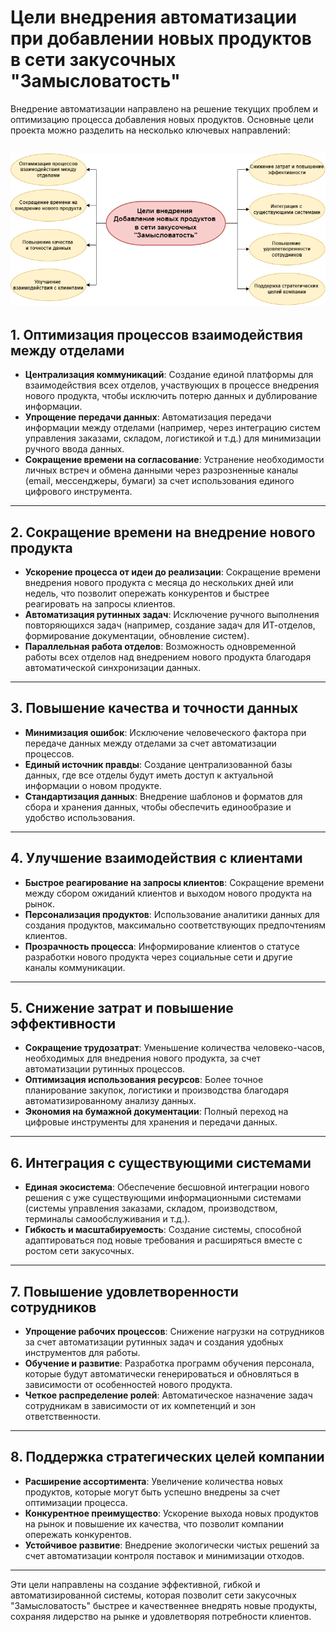 # Цели внедрения автоматизации при добавлении новых продуктов в сети закусочных "Замысловатость"

Внедрение автоматизации направлено на решение текущих проблем и оптимизацию процесса добавления новых продуктов. Основные цели проекта можно разделить на несколько ключевых направлений:

![01.Цели внедрения проекта](/Проектная_работа_по_курсу_Системный_аналитик.TeamLead/Приложения/Цели%20внедрения.png)
---

## 1. **Оптимизация процессов взаимодействия между отделами**
- **Централизация коммуникаций**: Создание единой платформы для взаимодействия всех отделов, участвующих в процессе внедрения нового продукта, чтобы исключить потерю данных и дублирование информации.  
- **Упрощение передачи данных**: Автоматизация передачи информации между отделами (например, через интеграцию систем управления заказами, складом, логистикой и т.д.) для минимизации ручного ввода данных.  
- **Сокращение времени на согласование**: Устранение необходимости личных встреч и обмена данными через разрозненные каналы (email, мессенджеры, бумаги) за счет использования единого цифрового инструмента.  

---

## 2. **Сокращение времени на внедрение нового продукта**
- **Ускорение процесса от идеи до реализации**: Сокращение времени внедрения нового продукта с месяца до нескольких дней или недель, что позволит опережать конкурентов и быстрее реагировать на запросы клиентов.  
- **Автоматизация рутинных задач**: Исключение ручного выполнения повторяющихся задач (например, создание задач для ИТ-отделов, формирование документации, обновление систем).  
- **Параллельная работа отделов**: Возможность одновременной работы всех отделов над внедрением нового продукта благодаря автоматической синхронизации данных.  

---

## 3. **Повышение качества и точности данных**
- **Минимизация ошибок**: Исключение человеческого фактора при передаче данных между отделами за счет автоматизации процессов.  
- **Единый источник правды**: Создание централизованной базы данных, где все отделы будут иметь доступ к актуальной информации о новом продукте.  
- **Стандартизация данных**: Внедрение шаблонов и форматов для сбора и хранения данных, чтобы обеспечить единообразие и удобство использования.  

---

## 4. **Улучшение взаимодействия с клиентами**
- **Быстрое реагирование на запросы клиентов**: Сокращение времени между сбором ожиданий клиентов и выходом нового продукта на рынок.  
- **Персонализация продуктов**: Использование аналитики данных для создания продуктов, максимально соответствующих предпочтениям клиентов.  
- **Прозрачность процесса**: Информирование клиентов о статусе разработки нового продукта через социальные сети и другие каналы коммуникации.  

---

## 5. **Снижение затрат и повышение эффективности**
- **Сокращение трудозатрат**: Уменьшение количества человеко-часов, необходимых для внедрения нового продукта, за счет автоматизации рутинных процессов.  
- **Оптимизация использования ресурсов**: Более точное планирование закупок, логистики и производства благодаря автоматизированному анализу данных.  
- **Экономия на бумажной документации**: Полный переход на цифровые инструменты для хранения и передачи данных.  

---

## 6. **Интеграция с существующими системами**
- **Единая экосистема**: Обеспечение бесшовной интеграции нового решения с уже существующими информационными системами (системы управления заказами, складом, производством, терминалы самообслуживания и т.д.).  
- **Гибкость и масштабируемость**: Создание системы, способной адаптироваться под новые требования и расширяться вместе с ростом сети закусочных.  

---

## 7. **Повышение удовлетворенности сотрудников**
- **Упрощение рабочих процессов**: Снижение нагрузки на сотрудников за счет автоматизации рутинных задач и создания удобных инструментов для работы.  
- **Обучение и развитие**: Разработка программ обучения персонала, которые будут автоматически генерироваться и обновляться в зависимости от особенностей нового продукта.  
- **Четкое распределение ролей**: Автоматическое назначение задач сотрудникам в зависимости от их компетенций и зон ответственности.  

---

## 8. **Поддержка стратегических целей компании**
- **Расширение ассортимента**: Увеличение количества новых продуктов, которые могут быть успешно внедрены за счет оптимизации процесса.  
- **Конкурентное преимущество**: Ускорение выхода новых продуктов на рынок и повышение их качества, что позволит компании опережать конкурентов.  
- **Устойчивое развитие**: Внедрение экологически чистых решений за счет автоматизации контроля поставок и минимизации отходов.  

---

Эти цели направлены на создание эффективной, гибкой и автоматизированной системы, которая позволит сети закусочных "Замысловатость" быстрее и качественнее внедрять новые продукты, сохраняя лидерство на рынке и удовлетворяя потребности клиентов.

